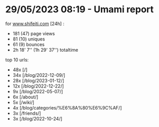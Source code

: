 # 29/05/2023 08:19 - Umami report
for www.shifeiti.com [24h] :

 - 181 (47) page views
 - 81 (10) uniques
 - 61 (9) bounces
 - 2h 18' 7'' (1h 29' 37'') totaltime


top 10 urls:
 - 48x [/]
 - 34x [/blog/2022-12-09/]
 - 28x [/blog/2023-01-12/]
 - 12x [/blog/2022-12-22/]
 - 9x [/blog/2022-05-07/]
 - 6x [/about/]
 - 5x [/wiki/]
 - 4x [/blog/categories/%E6%8A%80%E6%9C%AF/]
 - 3x [/friends/]
 - 3x [/blog/2022-10-24/]


